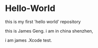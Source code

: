 # Hello-World
this is my first 'hello world' repository

this is James Geng. i am in china shenzhen,

i am james .Xcode test.
